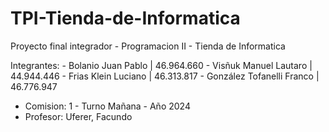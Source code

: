 # TPI-Tienda-de-Informatica
Proyecto final integrador - Programacion II - Tienda de Informatica

Integrantes:
            - Bolanio Juan Pablo | 46.964.660
            - Visñuk Manuel Lautaro | 44.944.446
            - Frias Klein Luciano | 46.313.817
            - González Tofanelli Franco | 46.776.947

- Comision: 1 - Turno Mañana - Año 2024
- Profesor: Uferer, Facundo
